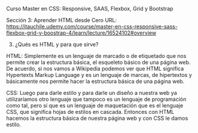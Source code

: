 Curso Master en CSS: Responsive, SAAS, Flexbox, Grid y Bootstrap


Sección 3: Aprender HTML desde Cero
URL: https://itauchile.udemy.com/course/master-en-css-responsive-sass-flexbox-grid-y-boostrap-4/learn/lecture/16524102#overview

3. ¿Qués es HTML y para que sirve?

HTML: Simplemente es un lenguaje de marcado o de etiquetado que nos permite crear la estructura básica, el esqueleto básico de una página web. De acuerdo, si nos vamos a Wikipedia podemos ver que HTML significa Hypertexts Markup Language y es un lenguaje de marcas, de hipertextos y básicamente nos permite hacer la estructura básica de una página web.

CSS: Luego para darle estilo y para darle un diseño a nuestra web ya utilizaríamos otro lenguaje que tampoco es un lenguaje de programación como tal, pero sí que es un lenguaje de maquetación que es el lenguaje CSS, que significa hojas de estilos en cascada. Entonces con HTML hacemos la estructura básica de nuestra página web y con CSS le damos estilo.
